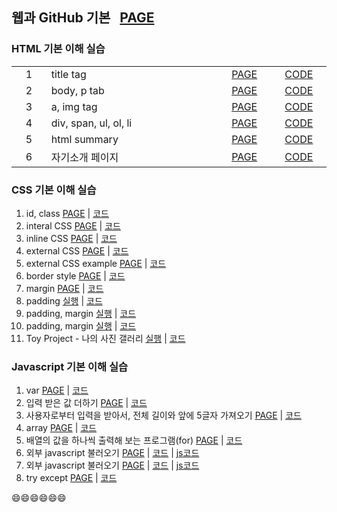 ## 웹과 GitHub 기본 &nbsp; [PAGE][Base_Page]

### HTML 기본 이해 실습

<table>
    <tr>
        <td width="70" align="center">1</td>
        <td width="450">title tag</td>
        <td width="100" align="center"><a href = "https://city1616.github.io/LikeLion_AI_SCHOOL_13th/02.%20웹과%20Github%20기본/02.%20web_html/01_html_title.html">PAGE</a></td>
        <td width="100" align="center"><a href = "https://github.com/city1616/LikeLion_AI_SCHOOL_13th/blob/master/02.%20웹과%20Github%20기본/02.%20web_html/01_html_title.html">CODE</a></td>
    </tr>
    <tr>
        <td align="center">2</td>
        <td>body, p tab</td>
        <td align="center"><a href = "https://city1616.github.io/LikeLion_AI_SCHOOL_13th/02.%20웹과%20Github%20기본/02.%20web_html/02_html_body_p.html">PAGE</a></td>
        <td align="center"><a href = "https://github.com/city1616/LikeLion_AI_SCHOOL_13th/blob/master/02.%20웹과%20Github%20기본/02.%20web_html/02_html_body_p.html">CODE</a></td>
    </tr>
    <tr>
        <td align="center">3</td>
        <td>a, img tag</td>
        <td align="center"><a href = "https://city1616.github.io/LikeLion_AI_SCHOOL_13th/02.%20웹과%20Github%20기본/02.%20web_html/03_html_link_img.html">PAGE</a></td>
        <td align="center"><a href = "https://github.com/city1616/LikeLion_AI_SCHOOL_13th/blob/master/02.%20웹과%20Github%20기본/02.%20web_html/03_html_link_img.html">CODE</a></td>
    </tr>
    <tr>
        <td align="center">4</td>
        <td>div, span, ul, ol, li</td>
        <td align="center"><a href = "https://city1616.github.io/LikeLion_AI_SCHOOL_13th/02.%20웹과%20Github%20기본/02.%20web_html/04_html_div_span.html">PAGE</a></td>
        <td align="center"><a href = "https://github.com/city1616/LikeLion_AI_SCHOOL_13th/blob/master/02.%20웹과%20Github%20기본/02.%20web_html/04_html_div_span.html">CODE</a></td>
    </tr>
    <tr>
        <td align="center">5</td>
        <td>html summary</td>
        <td align="center"><a href = "https://city1616.github.io/LikeLion_AI_SCHOOL_13th/02.%20웹과%20Github%20기본/02.%20web_html/05_html_summary.html">PAGE</a></td>
        <td align="center"><a href = "https://github.com/city1616/LikeLion_AI_SCHOOL_13th/blob/master/02.%20웹과%20Github%20기본/02.%20web_html/05_html_summary.html">CODE</a></td>
    </tr>
    <tr>
        <td align="center">6</td>
        <td>자기소개 페이지</td>
        <td align="center"><a href = "https://city1616.github.io/LikeLion_AI_SCHOOL_13th/02.%20웹과%20Github%20기본/02.%20web_html/main.html">PAGE</a></td>
        <td align="center"><a href = "https://github.com/city1616/LikeLion_AI_SCHOOL_13th/blob/master/02.%20웹과%20Github%20기본/02.%20web_html/main.html">CODE</a></td>
    </tr>
</table>

### CSS 기본 이해 실습
1. id, class [PAGE](https://city1616.github.io/LikeLion_AI_SCHOOL_13th/02.%20웹과%20Github%20기본/03_CSS/02_css_id_class.html) | [코드](https://github.com/city1616/LikeLion_AI_SCHOOL_13th/blob/master/02.%20웹과%20Github%20기본/03_CSS/02_css_id_class.html) 
2. interal CSS [PAGE](https://city1616.github.io/LikeLion_AI_SCHOOL_13th/02.%20웹과%20Github%20기본/03_CSS/03_multi.html) | [코드](https://github.com/city1616/LikeLion_AI_SCHOOL_13th/blob/master/02.%20웹과%20Github%20기본/03_CSS/03_multi.html)
3. inline CSS [PAGE](https://city1616.github.io/LikeLion_AI_SCHOOL_13th/02.%20웹과%20Github%20기본/03_CSS/04_inline.html) | [코드](https://github.com/city1616/LikeLion_AI_SCHOOL_13th/blob/master/02.%20웹과%20Github%20기본/03_CSS/04_inline.html)
4. external CSS [PAGE](https://city1616.github.io/LikeLion_AI_SCHOOL_13th/02.%20웹과%20Github%20기본/03_CSS/04_inline.html) | [코드](https://github.com/city1616/LikeLion_AI_SCHOOL_13th/blob/master/02.%20웹과%20Github%20기본/03_CSS/04_inline.html)
5. external CSS example [PAGE](https://city1616.github.io/LikeLion_AI_SCHOOL_13th/02.%20웹과%20Github%20기본/03_CSS/06_ex_example.html) | [코드](https://github.com/city1616/LikeLion_AI_SCHOOL_13th/blob/master/02.%20웹과%20Github%20기본/03_CSS/06_ex_example.html)
6. border style [PAGE](https://city1616.github.io/LikeLion_AI_SCHOOL_13th/02.%20웹과%20Github%20기본/03_CSS/07_border_style.html) | [코드](https://github.com/city1616/LikeLion_AI_SCHOOL_13th/blob/master/02.%20웹과%20Github%20기본/03_CSS/07_border_style.html)
7. margin [PAGE](https://city1616.github.io/LikeLion_AI_SCHOOL_13th/02.%20웹과%20Github%20기본/03_CSS/08_margin.html) | [코드](https://github.com/city1616/LikeLion_AI_SCHOOL_13th/blob/master/02.%20웹과%20Github%20기본/03_CSS/08_margin.html)
8. padding [실행](https://city1616.github.io/LikeLion_AI_SCHOOL_13th/02.%20웹과%20Github%20기본/03_CSS/09_padding.html) | [코드](https://github.com/city1616/LikeLion_AI_SCHOOL_13th/blob/master/02.%20웹과%20Github%20기본/03_CSS/09_padding.html)
9. padding, margin [실행](https://city1616.github.io/LikeLion_AI_SCHOOL_13th/02.%20웹과%20Github%20기본/03_CSS/10_padding_margin.html) | [코드](https://github.com/city1616/LikeLion_AI_SCHOOL_13th/blob/master/02.%20웹과%20Github%20기본/03_CSS/10_padding_margin.html)
10. padding, margin [실행](https://city1616.github.io/LikeLion_AI_SCHOOL_13th/02.%20웹과%20Github%20기본/03_CSS/11_link.html) | [코드](https://github.com/city1616/LikeLion_AI_SCHOOL_13th/blob/master/02.%20웹과%20Github%20기본/03_CSS/11_link.html)
11. Toy Project - 나의 사진 갤러리 [실행](https://city1616.github.io/LikeLion_AI_SCHOOL_13th/02.%20웹과%20Github%20기본/03_CSS/12_img_gallery.html) | [코드](https://github.com/city1616/LikeLion_AI_SCHOOL_13th/blob/master/02.%20웹과%20Github%20기본/03_CSS/12_img_gallery.html)

### Javascript 기본 이해 실습
1. var [PAGE](https://city1616.github.io/LikeLion_AI_SCHOOL_13th/02.%20웹과%20Github%20기본/04_javascript_example/03_var.html) | [코드](https://github.com/city1616/LikeLion_AI_SCHOOL_13th/blob/master/02.%20웹과%20Github%20기본/04_javascript_example/03_var.html)
2. 입력 받은 값 더하기 [PAGE](https://city1616.github.io/LikeLion_AI_SCHOOL_13th/02.%20웹과%20Github%20기본/04_javascript_example/04_1_var_example.html) | [코드](https://github.com/city1616/LikeLion_AI_SCHOOL_13th/blob/master/02.%20웹과%20Github%20기본/04_javascript_example/04_1_var_example.html)
3. 사용자로부터 입력을 받아서, 전체 길이와 앞에 5글자 가져오기 [PAGE](https://city1616.github.io/LikeLion_AI_SCHOOL_13th/02.%20웹과%20Github%20기본/04_javascript_example/06_1_str_example.html) | [코드](https://github.com/city1616/LikeLion_AI_SCHOOL_13th/blob/master/02.%20웹과%20Github%20기본/04_javascript_example/06_1_str_example.html)
4. array [PAGE](https://city1616.github.io/LikeLion_AI_SCHOOL_13th/02.%20웹과%20Github%20기본/04_javascript_example/07_array.html) | [코드](https://github.com/city1616/LikeLion_AI_SCHOOL_13th/blob/master/02.%20웹과%20Github%20기본/04_javascript_example/07_array.html)
5. 배열의 값을 하나씩 출력해 보는 프로그램(for) [PAGE](https://city1616.github.io/LikeLion_AI_SCHOOL_13th/02.%20웹과%20Github%20기본/04_javascript_example/08_for.html) | [코드](https://github.com/city1616/LikeLion_AI_SCHOOL_13th/blob/master/02.%20웹과%20Github%20기본/04_javascript_example/08_for.html)
6. 외부 javascript 불러오기 [PAGE](https://city1616.github.io/LikeLion_AI_SCHOOL_13th/02.%20웹과%20Github%20기본/04_javascript_example/09_external_js.html) | [코드](https://github.com/city1616/LikeLion_AI_SCHOOL_13th/blob/master/02.%20웹과%20Github%20기본/04_javascript_example/09_external_js.html) | [js코드](https://github.com/city1616/LikeLion_AI_SCHOOL_13th/blob/master/02.%20웹과%20Github%20기본/04_javascript_example/09_for.js)
7. 외부 javascript 불러오기 [PAGE](https://city1616.github.io/LikeLion_AI_SCHOOL_13th/02.%20웹과%20Github%20기본/04_javascript_example/10_ex_js.html) | [코드](https://github.com/city1616/LikeLion_AI_SCHOOL_13th/blob/master/02.%20웹과%20Github%20기본/04_javascript_example/10_ex_js.html) | [js코드](https://github.com/city1616/LikeLion_AI_SCHOOL_13th/blob/master/02.%20웹과%20Github%20기본/04_javascript_example/10_ex.js)
8. try except [PAGE](https://city1616.github.io/LikeLion_AI_SCHOOL_13th/02.%20웹과%20Github%20기본/04_javascript_example/11_try_except.html) | [코드](https://github.com/city1616/LikeLion_AI_SCHOOL_13th/blob/master/02.%20웹과%20Github%20기본/04_javascript_example/11_try_except.html)

😄😄😄😄😄😄

[Base_Page]: https://city1616.github.io/LikeLion_AI_SCHOOL_13th/02.%20웹과%20Github%20기본